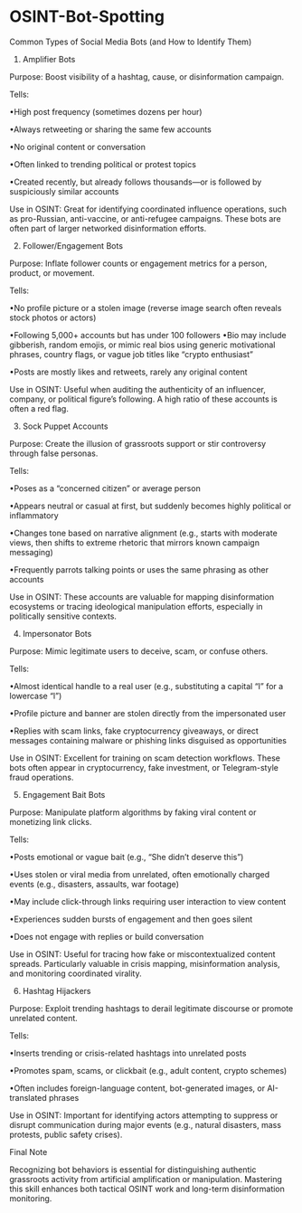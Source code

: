 # OSINT-Bot-Spotting

Common Types of Social Media Bots (and How to Identify Them)

1. Amplifier Bots

Purpose: Boost visibility of a hashtag, cause, or disinformation campaign.

Tells:

•High post frequency (sometimes dozens per hour)

•Always retweeting or sharing the same few accounts

•No original content or conversation

•Often linked to trending political or protest topics

•Created recently, but already follows thousands—or is followed by suspiciously similar accounts

Use in OSINT: Great for identifying coordinated influence operations, such as pro-Russian, anti-vaccine, or anti-refugee campaigns. These bots are often part of larger networked disinformation efforts.



2. Follower/Engagement Bots

Purpose: Inflate follower counts or engagement metrics for a person, product, or movement.

Tells:

•No profile picture or a stolen image (reverse image search often reveals stock photos or actors)

•Following 5,000+ accounts but has under 100 followers
•Bio may include gibberish, random emojis, or mimic real bios using generic motivational phrases, country flags, or vague job titles like “crypto enthusiast”

•Posts are mostly likes and retweets, rarely any original content

Use in OSINT: Useful when auditing the authenticity of an influencer, company, or political figure’s following. A high ratio of these accounts is often a red flag.



3. Sock Puppet Accounts

Purpose: Create the illusion of grassroots support or stir controversy through false personas.

Tells:

•Poses as a “concerned citizen” or average person

•Appears neutral or casual at first, but suddenly becomes highly political or inflammatory

•Changes tone based on narrative alignment (e.g., starts with moderate views, then shifts to extreme rhetoric that mirrors known campaign messaging)

•Frequently parrots talking points or uses the same phrasing as other accounts

Use in OSINT: These accounts are valuable for mapping disinformation ecosystems or tracing ideological manipulation efforts, especially in politically sensitive contexts.



4. Impersonator Bots

Purpose: Mimic legitimate users to deceive, scam, or confuse others.

Tells:

•Almost identical handle to a real user (e.g., substituting a capital “I” for a lowercase “l”)

•Profile picture and banner are stolen directly from the impersonated user

•Replies with scam links, fake cryptocurrency giveaways, or direct messages containing malware or phishing links disguised as opportunities

Use in OSINT: Excellent for training on scam detection workflows. These bots often appear in cryptocurrency, fake investment, or Telegram-style fraud operations.



5. Engagement Bait Bots

Purpose: Manipulate platform algorithms by faking viral content or monetizing link clicks.

Tells:

•Posts emotional or vague bait (e.g., “She didn’t deserve this”)

•Uses stolen or viral media from unrelated, often emotionally charged events (e.g., disasters, assaults, war footage)

•May include click-through links requiring user interaction to view content

•Experiences sudden bursts of engagement and then goes silent

•Does not engage with replies or build conversation

Use in OSINT: Useful for tracing how fake or miscontextualized content spreads. Particularly valuable in crisis mapping, misinformation analysis, and monitoring coordinated virality.



6. Hashtag Hijackers

Purpose: Exploit trending hashtags to derail legitimate discourse or promote unrelated content.

Tells:

•Inserts trending or crisis-related hashtags into unrelated posts

•Promotes spam, scams, or clickbait (e.g., adult content, crypto schemes)

•Often includes foreign-language content, bot-generated images, or AI-translated phrases

Use in OSINT: Important for identifying actors attempting to suppress or disrupt communication during major events (e.g., natural disasters, mass protests, public safety crises).



Final Note

Recognizing bot behaviors is essential for distinguishing authentic grassroots activity from artificial amplification or manipulation. Mastering this skill enhances both tactical OSINT work and long-term disinformation monitoring.
